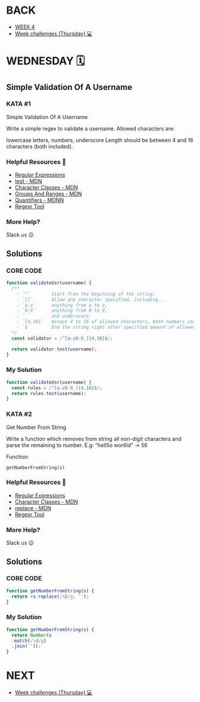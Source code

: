 # BACK
<ul>
<li><a href="https://github.com/Lesdith/core-code-from-scratch-readme/blob/main/Weeks/Week%204%20End%20of%20month%20%26%20pause%20day/Week%204.md"> WEEK 4  </a> </li>
  <li><a href="https://github.com/Lesdith/core-code-from-scratch-readme/blob/main/Weeks/Week%204%20End%20of%20month%20&%20pause%20day/Week%20challenges%20(Thursday).md"> Week challenges (Thursday) 💻 </a> </li>
</ul>


# WEDNESDAY 🗓️
## Simple Validation Of A Username

### KATA #1
Simple Validation Of A Username

Write a simple regex to validate a username. Allowed characters are:

lowercase letters,
numbers,
underscore
Length should be between 4 and 16 characters (both included).


### Helpful Resources 📖
<ul>
  <li><a href="https://developer.mozilla.org/en-US/docs/Web/JavaScript/Guide/Regular_Expressions">Regular Expressions</a> </li>
  <li><a href="https://developer.mozilla.org/en-US/docs/Web/JavaScript/Reference/Global_Objects/RegExp/test">test - MDN</a> </li>
  <li><a href="https://developer.mozilla.org/en-US/docs/Web/JavaScript/Guide/Regular_Expressions/Character_Classes">Character Classes - MDN</a> </li>
  <li><a href="https://developer.mozilla.org/en-US/docs/Web/JavaScript/Guide/Regular_Expressions/Groups_and_Ranges"> Groups And Ranges - MDN</a>  </li>
  <li><a href="https://developer.mozilla.org/en-US/docs/Web/JavaScript/Guide/Regular_Expressions/Quantifiers">Quantifiers - MDNN</a> </li>
  <li><a href="https://regexr.com/">Regexr Tool</a></li>
</ul>

### More Help?
Slack us 😉

## Solutions
### CORE CODE 
```typescript
function validateUsr(username) {
  /**
    - `^`        Start from the beginning of the string.
    - `[]`       Allow any character specified, including...
    - `a-z`      anything from a to z,
    - `0-9`      anything from 0 to 9,
    - `_`        and underscore.
    - `{4,16}`   Accept 4 to 16 of allowed characters, both numbers included.
    - `$`        End the string right after specified amount of allowed characters is given.
  */
  const validator = /^[a-z0-9_]{4,16}$/;

  return validator.test(username);
}
```

### My Solution

```typescript
function validateUsr(username) {
  const rules = /^[a-z0-9_]{4,16}$/;
  return rules.test(username); 
}
```

### KATA #2
Get Number From String


Write a function which removes from string all non-digit characters and parse the remaining to number. E.g: "hell5o wor6ld" -> 56

Function:
```
getNumberFromString(s)
```


### Helpful Resources 📖
<ul>
  <li><a href="https://developer.mozilla.org/en-US/docs/Web/JavaScript/Guide/Regular_Expressions">Regular Expressions</a> </li>
  <li><a href="https://developer.mozilla.org/en-US/docs/Web/JavaScript/Guide/Regular_Expressions/Character_Classes"> Character Classes - MDN</a> </li>
  <li><a href="https://developer.mozilla.org/en-US/docs/Web/JavaScript/Reference/Global_Objects/String/replace"> replace - MDN</a> </li> 
    <li><a href="https://regexr.com/"> Regexr Tool</a> </li> 
</ul>

### More Help?
Slack us 😉

## Solutions
### CORE CODE 
```typescript
function getNumberFromString(s) {
  return +s.replace(/\D/g, '');
}
```

### My Solution
```typescript
function getNumberFromString(s) {
  return Number(s
  .match(/\d/g)
  .join(''));
} 
```
# NEXT
<ul>  
 <li><a href="https://github.com/Lesdith/core-code-from-scratch-readme/blob/main/Weeks/Week%204%20End%20of%20month%20&%20pause%20day/Week%20challenges%20(Thursday).md"> Week challenges (Thursday) 💻 </a> </li>
</ul>
